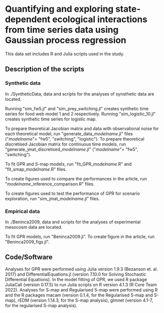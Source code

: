 # Quantifying and exploring state-dependent ecological interactions from time series data using Gaussian process regression

This data set includes R and Julia scripts used in the study.

## Description of the scripts
### Synthetic data
In ./SyntheticData, data and scripts for the analyses of synsthetic data are located.

Running "sim_fw5.jl" and "sim_prey_switching.jl" creates synthetic time series for food web model 1 and 2 respectively.
Running "sim_logistic_10.jl" creates synthetic time series for logistic map.

To prepare theoretical Jacobian matrix and data with observational noise for each theoretical model, run "generate_data_*modelname*.jl" files  ("*modelname*"= "fw5", "switching", "logistic").
To prepare theoretical discretised Jacobian matrix for continuous time models, run "generate_jmat_discretised_*modelname*.jl"  ("*modelname*"= "fw5", "switching").

To fit GPR and S-map models, run "fit_GPR_*modelname*.R" and "fit_smap_*modelname*.R" files.

To create figures used to compare the performances in the article, run "*modelname*_inference_comparison.R" files.

To create figures used to test the performance of GPR for scenario exploration, run "sim_jmat_*modelname*.jl" files.

### Empirical data
In ./Beninca2009, data and scripts for the analyses of experimental mesocosm data are located.

To fit GPR models, run "Beninca2009.jl".
To create figure in the article, run "Beninca2009_figs.jl".

## Code/Software
Analyses for GPR were performed using Julia version 1.9.3 (Bezanson et. al. 2017) and DifferentialEquations.jl (version 7.10.0 for Solving Stochastic Differential Equations). In the model fitting of GPR, we used R package JuliaCall (version 0.17.5) to run Julia scripts on R version 4.1.3 (R Core Team 2022). Analyses for S-map and Regularised S-map were performed using R and the R packages macam (version 0.1.4, for the Regularised S-map and S-map), rEDM (version 1.14.3, for the S-map analysis), glmnet (version 4.1-7, for the regularised S-map analysis).
